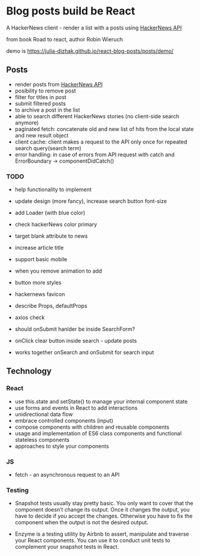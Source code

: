 # Blog posts build be React
A HackerNews client - render a list with a posts using [HackerNews API](https://github.com/HackerNews/API)

from book Road to react, author Robin Wieruch

demo is https://julia-dizhak.github.io/react-blog-posts/posts/demo/

## Posts 
* render posts from [HackerNews API](https://hn.algolia.com/api/v1/search?query=redux)
* posibility to remove post
* filter for titles in post
* submit filtered posts
* to archive a post in the list
* able to search different HackerNews stories (no client-side search anymore)
* paginated fetch: concatenate old and new list of hits from the local state and new result object
* client cache: client makes a request to the API only once for repeated search query(search term)
* error handling: in case of errors from API request with catch and ErrorBoundary -> componentDidCatch()

### TODO 
* help functionality to implement
* update design (more fancy), increase search button font-size
* add Loader (with blue color)
* check hackerNews color primary
* target blank attribute to news
* increase article title
* support basic mobile
* when you remove animation to add
* button more styles
* hackernews favicon
* describe Props, defaultProps

* axios check
* should onSubmit hanlder be inside SearchForm?
* onClick clear button inside search - update posts 
* works together onSearch and onSubmit for search input

## Technology

### React
* use this.state and setState() to manage your internal component state
* use forms and events in React to add interactions
* unidirectional data flow
* embrace controlled components (input)
* compose components with children and reusable components
* usage and implementation of ES6 class components and functional stateless components
* approaches to style your components

### JS
* fetch - an asynchronous request to an API

### Testing
* Snapshot tests usually stay pretty basic. You only want to cover that the component doesn’t change its output. Once it changes the output, you have to decide if you accept the changes. Otherwise you have to fix the component when the output is not the desired output.

* Enzyme is a testing utility by Airbnb to assert, manipulate and traverse your React components. You can use it to conduct unit tests to complement your snapshot tests in React.